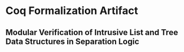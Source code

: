 # Coq Formalization Artifact
## Modular Verification of Intrusive List and Tree Data Structures in Separation Logic

